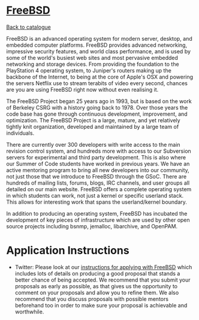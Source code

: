
# [FreeBSD](https://www.FreeBSD.org/)

[Back to catalogue](../README.md#freebsd)

FreeBSD is an advanced operating system for modern server, desktop, and embedded computer platforms. FreeBSD provides advanced networking, impressive security features, and world class performance, and is used by some of the world's busiest web sites and most pervasive embedded networking and storage devices. From providing the foundation to the PlayStation 4 operating system, to Juniper's routers making up the backbone of the Internet, to being at the core of Apple's OSX and powering the servers Netflix use to stream terabits of video every second, chances are you are using FreeBSD right now without even realising it.

The FreeBSD Project began 25 years ago in 1993, but is based on the work of Berkeley CSRG with a history going back to 1978. Over those years the code base has gone through continuous development, improvement, and optimization. The FreeBSD Project is a large, mature, and yet relatively tightly knit organization, developed and maintained by a large team of individuals.

There are currently over 300 developers with write access to the main revision control system, and hundreds more with access to our Subversion servers for experimental and third party development.  This is also where our Summer of Code students have worked in previous years. We have an active mentoring program to bring all new developers into our community, not just those that we introduce to FreeBSD through the GSoC. There are hundreds of mailing lists, forums, blogs, IRC channels, and user groups all detailed on our main website. FreeBSD offers a complete operating system in which students can work, not just a kernel or specific userland stack. This allows for interesting work that spans the userland/kernel boundary.

In addition to producing an operating system, FreeBSD has incubated the development of key pieces of infrastructure which are used by other open source projects including bsnmp, jemalloc, libarchive, and OpenPAM.

# Application Instructions

* Twitter: Please look at our [instructions for applying with FreeBSD](https://gsoc.FreeBSD.org/) which includes lots of details on producing a good proposal that stands a better chance of being accepted.  We recommend that you submit your proposals as early as possible, as that gives us the opportunity to comment on your proposals and allow you to refine them.  We also recommend that you discuss proposals with possible mentors beforehand too in order to make sure your proposal is achievable and worthwhile.